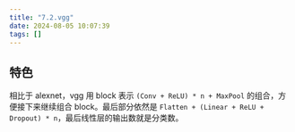 ```yaml
---
title: "7.2.vgg"
date: 2024-08-05 10:07:39
tags: []
---
```

## 特色

相比于 alexnet，vgg 用 block 表示 `(Conv + ReLU) * n + MaxPool` 的组合，方便接下来继续组合 block。最后部分依然是 `Flatten + (Linear + ReLU + Dropout) * n`，最后线性层的输出数就是分类数。
